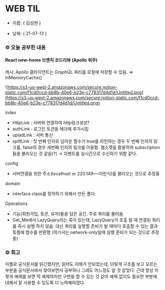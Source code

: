 # WEB TIL

- 이름: { 김성현 }

- 날짜: { 21-07-13 }

### ⚙️ 오늘 공부한 내용

#### React new-home 브렌치 코드리뷰 (Apollo 위주)

캐시: Apollo 클라이언트는 GraphQL 쿼리를 로컬에 저장할 수 있음. ⇒ InMemoryCache()

![https://s3-us-west-2.amazonaws.com/secure.notion-static.com/f1cd0ccd-bb8b-40e6-b23e-c778317d4d1d/Untitled.png](https://s3-us-west-2.amazonaws.com/secure.notion-static.com/f1cd0ccd-bb8b-40e6-b23e-c778317d4d1d/Untitled.png)

index

- HttpLink : 서버와 연결하여 http링크생성?
- authLink : 로그인 토큰을 헤더에 추가시킴
- upladLink : 서버 통신
- spiltLink : 첫 번째 인자로 넘어온 함수가 true를 리턴하는 경우 두 번째 인자의 링크를, false의 경우 세번째 인자의 링크를 이용함. 웹소켓을 활용하여 subscription들을 불러오는 것 같음(?) → 이벤트를 실시간으로 수신하기 위함 같다.

config

- 서버연결을 위한 주소(localhost or 220.149~~이런식)를 불러오는 것으로 추정중

domain

- interface class를 정의하기 위해서 만든 폴더

Operations

- 기능(회원가입, 토큰, 유저)들을 담은 공간, 주로 쿼리를 불러옴
- Get_Me에서 LazyQuery라는 훅이 있는데, LazyQuery가 호출 될 때 연결된 쿼리를 즉시 실행 하지 않음. 대신 쿼리를 실행할 준비가 될 때마다 호출할 수 있는 결과 튜플에 함수를 반환함 (여기서는 network-only일때 실행 준비가 되는 것으로 추정중)

### ⚙️ 회고

아폴로 공식문서를 읽긴했지만, 읽어도 이해가 안되었는데, 이렇게 구조를 보고 모르는 부분을 공식문서에서 찾아보면서 공부하니 그래도 어느정도 알 것 같았다. 근데 항상 이렇게 예제를 보면 딱 예제까지만 구현을 할 수 있는 것 같아 예제 없이도 필요한 부분에 대해서 잘 사용할 수 있도록 더 노력해야겠다.
